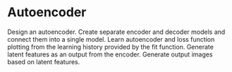 # Autoencoder
Design an autoencoder.
Create separate encoder and decoder models and connect them into a single model.
Learn autoencoder and loss function plotting from the learning history provided by the fit function.
Generate latent features as an output from the encoder.
Generate output images based on latent features.

